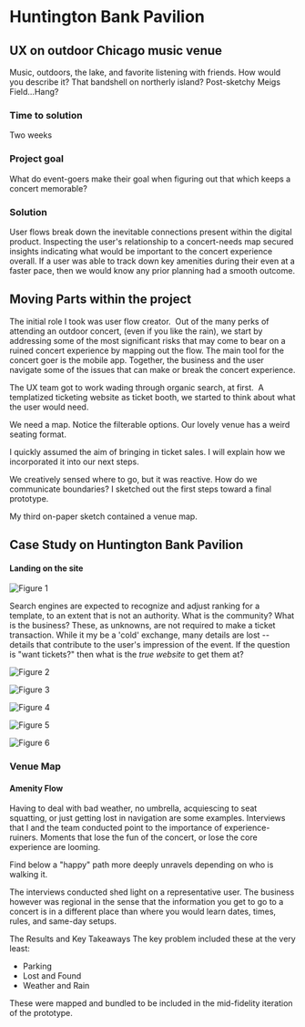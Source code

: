 # Huntington Bank Pavilion

## UX on outdoor Chicago music venue

Music, outdoors, the lake, and favorite listening with friends.  How would you describe it? That bandshell on northerly island?  Post-sketchy Meigs Field...Hang? 

### Time to solution
Two weeks

### Project goal
What do event-goers make their goal when figuring out that which keeps a concert memorable?

### Solution

User flows break down the inevitable connections present within the digital product. Inspecting the user's relationship to a concert-needs map secured insights indicating what would be important to the concert experience overall. If a user was able to track down key amenities during their even at a faster pace, then we would know any prior planning had a smooth outcome.

## Moving Parts within the project

The initial role I took was user flow creator.  Out of the many perks of attending an outdoor concert, (even if you like the rain), we start by addressing some of the most significant risks that may come to bear on a ruined concert experience by mapping out the flow. The main tool for the concert goer is the mobile app.  Together, the business and the user navigate some of the issues that can make or break the concert experience.

The UX team got to work wading through organic search, at first.  A templatized ticketing website as ticket booth, we started to think about what the user would need.

We need a map. ‍Notice the filterable options. Our lovely venue has a weird seating format.

I quickly assumed the aim of bringing in ticket sales. I will explain how we incorporated it into our next steps.

We creatively sensed where to go, but it was reactive. How do we communicate boundaries? I sketched out the first steps toward a final prototype.

My third on-paper sketch contained a venue map.

## Case Study on Huntington Bank Pavilion

#### Landing on the site
![Figure 1](https://cdn.jsdelivr.net/gh/renepacchaux/huntington-bank-pavilion@assets/Figure_1-Originating_Search.svg)

Search engines are expected to recognize and adjust ranking for a template, to an extent that is not an authority.  What is the community? What is the business?  These, as unknowns, are not required to make a ticket transaction.  While it my be a 'cold' exchange, many details are lost -- details that contribute to the user's impression of the event. If the question is "want tickets?" then what is the _true website_ to get them at?  


![Figure 2](https://cdn.jsdelivr.net/gh/renepacchaux/huntington-bank-pavilion@assets/Figure_2-Choose_event.svg)

![Figure 3](https://cdn.jsdelivr.net/gh/renepacchaux/huntington-bank-pavilion@assets/Figure_3-Group_Purchase.svg)

![Figure 4](https://cdn.jsdelivr.net/gh/renepacchaux/huntington-bank-pavilion@assets/Figure_4-Sharing.svg)

![Figure 5](https://cdn.jsdelivr.net/gh/renepacchaux/huntington-bank-pavilion@assets/Figure_5-Notify.svg)

![Figure 6](https://cdn.jsdelivr.net/gh/renepacchaux/huntington-bank-pavilion@assets/Figure_6-Atmosphere.svg)

### Venue Map
#### Amenity Flow

Having to deal with bad weather, no umbrella, acquiescing to seat squatting, or just getting lost in navigation are some examples. Interviews that I and the team conducted point to the importance of experience-ruiners. Moments that lose the fun of the concert, or lose the core experience are looming.  

Find below a "happy" path more deeply unravels depending on who is walking it.

The interviews conducted shed light on a representative user. The business however was regional in the sense that the information you get to go to a concert is in a different place than where you would learn dates, times, rules, and same-day setups.

The Results and Key Takeaways
The key problem included these at the very least:

- Parking
- Lost and Found
- Weather and Rain

These were mapped and bundled to be included in the mid-fidelity iteration of the prototype.‍
